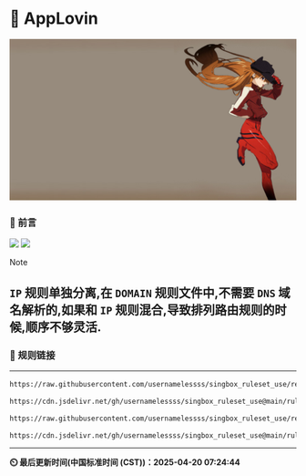
# 🧸 AppLovin
![](https://raw.githubusercontent.com/usernamelessss/picture-bed/main/images/202504042256831.jpg)
### 📣 前言
![](https://shields.io/badge/-移除重复规则-ff69b4) ![](https://shields.io/badge/-IP&nbsp;规则单独存放不与&nbsp;DOMAIN&nbsp;等混合-green)
> [!NOTE]
**`IP` 规则单独分离,在 `DOMAIN` 规则文件中,不需要 `DNS` 域名解析的,如果和 `IP` 规则混合,导致排列路由规则的时候,顺序不够灵活.**
---

###  🔗 规则链接
---

```url
https://raw.githubusercontent.com/usernamelessss/singbox_ruleset_use/refs/heads/main/rule/AppLovin/AppLovin_No_IP.json
```

```url
https://cdn.jsdelivr.net/gh/usernamelessss/singbox_ruleset_use@main/rule/AppLovin/AppLovin_No_IP.json
```

```url
https://raw.githubusercontent.com/usernamelessss/singbox_ruleset_use/refs/heads/main/rule/AppLovin/AppLovin_No_IP.srs
```

```url
https://cdn.jsdelivr.net/gh/usernamelessss/singbox_ruleset_use@main/rule/AppLovin/AppLovin_No_IP.srs
```

---
**⏲️ 最后更新时间(中国标准时间 (CST))：2025-04-20 07:24:44**